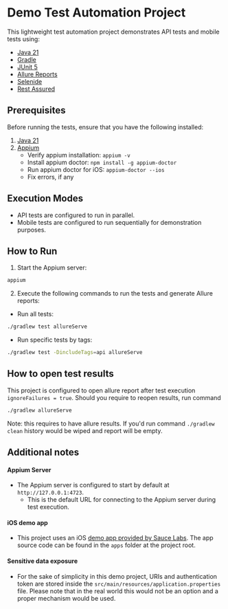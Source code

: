 # Demo Test Automation Project

This lightweight test automation project demonstrates API tests and mobile tests using:

- [Java 21](https://www.oracle.com/java/technologies/javase-downloads/21-downloads.html)
- [Gradle](https://gradle.org/)
- [JUnit 5](https://junit.org/junit5/)
- [Allure Reports](https://allurereport.org/)
- [Selenide](https://selenide.org/)
- [Rest Assured](https://rest-assured.io/)

## Prerequisites

Before running the tests, ensure that you have the following installed:

1. [Java 21](https://www.oracle.com/java/technologies/javase-downloads/21-downloads.html)
2. [Appium](http://appium.io/)
    - Verify appium installation: `appium -v`
    - Install appium doctor: `npm install -g appium-doctor`
    - Run appium doctor for iOS: `appium-doctor --ios`
    - Fix errors, if any

## Execution Modes

- API tests are configured to run in parallel.
- Mobile tests are configured to run sequentially for demonstration purposes.

## How to Run

1. Start the Appium server:

```bash
appium
```

2. Execute the following commands to run the tests and generate Allure reports:

- Run all tests:

```bash
./gradlew test allureServe
```

- Run specific tests by tags:

```bash
./gradlew test -DincludeTags=api allureServe
```

## How to open test results

This project is configured to open allure report after test execution `ignoreFailures = true`. Should you require to
reopen results, run command

```bash
./gradlew allureServe
```

Note: this requires to have allure results. If you'd run command `./gradlew clean` history would be wiped and report
will be empty.

## Additional notes

#### Appium Server

- The Appium server is configured to start by default at `http://127.0.0.1:4723`.
    - This is the default URL for connecting to the Appium server during test execution.

#### iOS demo app

- This project uses an iOS [demo app provided by Sauce Labs](https://github.com/saucelabs/sample-app-mobile). The app
  source code can be found in the `apps` folder at the project root.

#### Sensitive data exposure

- For the sake of simplicity in this demo project, URIs and authentication token are stored inside
  the `src/main/resources/application.properties` file. Please note that in the real world this would not be an option
  and a proper mechanism would be used.


